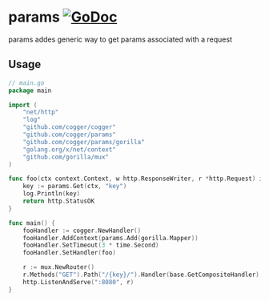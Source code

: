 # params [![GoDoc](https://godoc.org/github.com/cogger/params?status.png)](http://godoc.org/github.com/cogger/params)

params addes generic way to get params associated with a request

## Usage
~~~ go
// main.go
package main

import (
	"net/http"
	"log"
	"github.com/cogger/cogger"
	"github.com/cogger/params"
	"github.com/cogger/params/gorilla"
	"golang.org/x/net/context"
	"github.com/gorilla/mux"
)

func foo(ctx context.Context, w http.ResponseWriter, r *http.Request) int{
	key := params.Get(ctx, "key")
	log.Println(key)
	return http.StatusOK
}

func main() {
	fooHandler := cogger.NewHandler()
	fooHandler.AddContext(params.Add(gorilla.Mapper))
	fooHandler.SetTimeout(3 * time.Second)
	fooHandler.SetHandler(foo)

 	r := mux.NewRouter()
	r.Methods("GET").Path("/{key}/").Handler(base.GetCompositeHandler)
  	http.ListenAndServe(":8080", r)
}

~~~

